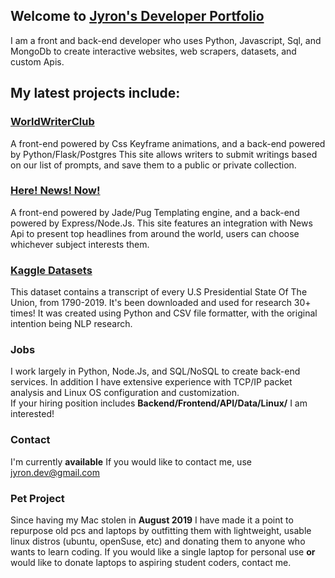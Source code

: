 ## Welcome to [Jyron's Developer Portfolio]()

I am a front and back-end developer who uses Python, Javascript, Sql, and MongoDb to create interactive websites, web scrapers, datasets, and custom Apis.

## My latest projects include:

### [WorldWriterClub](http://www.worldwritersclub.com/)
A front-end powered by Css Keyframe animations, and a back-end powered by Python/Flask/Postgres
This site allows writers to submit writings based on our list of prompts, and save them to a public or private collection.

### [Here! News! Now!](https://herenewsnow.herokuapp.com/)
A front-end powered by Jade/Pug Templating engine, and a back-end powered by Express/Node.Js.
This site features an integration with News Api to present top headlines from around the world, users can choose whichever subject interests them.

### [Kaggle Datasets](https://www.kaggle.com/jyronw/us-state-of-the-union-addresses-1790-2019)
This dataset contains a transcript of every U.S Presidential State Of The Union, from 1790-2019.  It's been downloaded and used for research 30+ times!  It was created using Python and CSV file formatter, with the original intention being NLP research.

### Jobs

I work largely in Python, Node.Js, and SQL/NoSQL to create back-end services.  In addition I have extensive experience with TCP/IP packet analysis and Linux OS configuration and customization.  
If your hiring position includes
__Backend/Frontend/API/Data/Linux/__
I am interested!



### Contact

I'm currently __available__
If you would like to contact me, use
jyron.dev@gmail.com 

### Pet Project

Since having my Mac stolen in __August 2019__ I have made it a point to repurpose old pcs and laptops by outfitting them with lightweight, usable linux distros (ubuntu, openSuse, etc) and donating them to anyone who wants to learn coding.  If you would like a single laptop for personal use __or__ would like to donate laptops to aspiring student coders, contact me.
